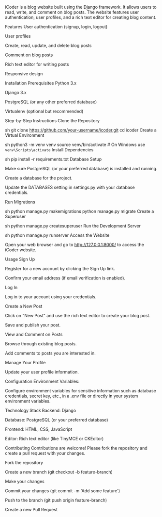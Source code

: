 iCoder is a blog website built using the Django framework. It allows users to read, write, and comment on blog posts. The website features user authentication, user profiles, and a rich text editor for creating blog content.

Features
User authentication (signup, login, logout)

User profiles

Create, read, update, and delete blog posts

Comment on blog posts

Rich text editor for writing posts

Responsive design

Installation
Prerequisites
Python 3.x

Django 3.x

PostgreSQL (or any other preferred database)

Virtualenv (optional but recommended)

Step-by-Step Instructions
Clone the Repository

sh
git clone https://github.com/your-username/icoder.git
cd icoder
Create a Virtual Environment

sh
python3 -m venv venv
source venv/bin/activate   # On Windows use `venv\Scripts\activate`
Install Dependencies

sh
pip install -r requirements.txt
Database Setup

Make sure PostgreSQL (or your preferred database) is installed and running.

Create a database for the project.

Update the DATABASES setting in settings.py with your database credentials.

Run Migrations

sh
python manage.py makemigrations
python manage.py migrate
Create a Superuser

sh
python manage.py createsuperuser
Run the Development Server

sh
python manage.py runserver
Access the Website

Open your web browser and go to http://127.0.0.1:8000/ to access the iCoder website.

Usage
Sign Up

Register for a new account by clicking the Sign Up link.

Confirm your email address (if email verification is enabled).

Log In

Log in to your account using your credentials.

Create a New Post

Click on "New Post" and use the rich text editor to create your blog post.

Save and publish your post.

View and Comment on Posts

Browse through existing blog posts.

Add comments to posts you are interested in.

Manage Your Profile

Update your user profile information.

Configuration
Environment Variables:

Configure environment variables for sensitive information such as database credentials, secret key, etc., in a .env file or directly in your system environment variables.

Technology Stack
Backend: Django

Database: PostgreSQL (or your preferred database)

Frontend: HTML, CSS, JavaScript

Editor: Rich text editor (like TinyMCE or CKEditor)

Contributing
Contributions are welcome! Please fork the repository and create a pull request with your changes.

Fork the repository

Create a new branch (git checkout -b feature-branch)

Make your changes

Commit your changes (git commit -m 'Add some feature')

Push to the branch (git push origin feature-branch)

Create a new Pull Request
